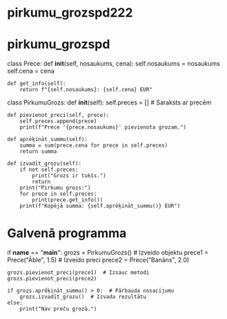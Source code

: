 # pirkumu_grozspd222
# pirkumu_grozspd

class Prece:
    def __init__(self, nosaukums, cena):
        self.nosaukums = nosaukums
        self.cena = cena
    
    def get_info(self):
        return f"{self.nosaukums}: {self.cena} EUR"

class PirkumuGrozs:
    def __init__(self):
        self.preces = []  # Saraksts ar precēm
    
    def pievienot_preci(self, prece):
        self.preces.append(prece)
        print(f"Prece '{prece.nosaukums}' pievienota grozam.")
    
    def aprēķināt_summu(self):
        summa = sum(prece.cena for prece in self.preces)
        return summa
    
    def izvadīt_grozu(self):
        if not self.preces:
            print("Grozs ir tukšs.")
            return
        print("Pirkumu grozs:")
        for prece in self.preces:
            print(prece.get_info())
        print(f"Kopējā summa: {self.aprēķināt_summu()} EUR")

# Galvenā programma
if __name__ == "__main__":
    grozs = PirkumuGrozs()  # Izveido objektu
    prece1 = Prece("Āble", 1.5)  # Izveido preci
    prece2 = Prece("Banāns", 2.0)
    
    grozs.pievienot_preci(prece1)  # Izsauc metodi
    grozs.pievienot_preci(prece2)
    
    if grozs.aprēķināt_summu() > 0:  # Pārbauda nosacījumu
        grozs.izvadīt_grozu()  # Izvada rezultātu
    else:
        print("Nav preču grozā.")
